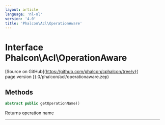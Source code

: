 ```yaml
---
layout: article
language: 'nl-nl'
version: '4.0'
title: 'Phalcon\Acl\OperationAware'
---
```

# Interface **Phalcon\Acl\OperationAware**

[Source on GitHub](https://github.com/phalcon/cphalcon/tree/v{{ page.version }}.0/phalcon/acl/operationaware.zep)

## Methods

```php
abstract public getOperationName()
```

Returns operation name

* * *